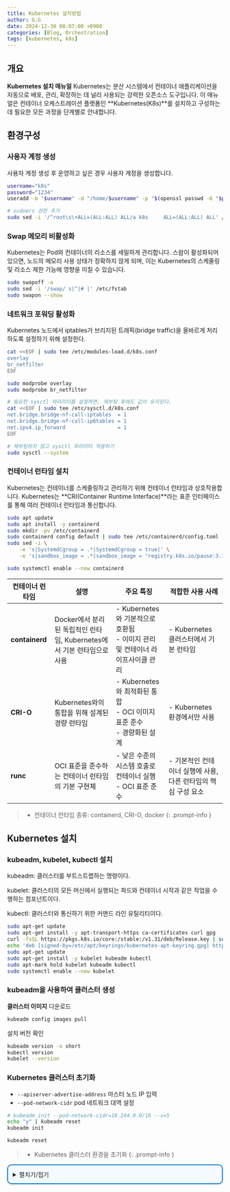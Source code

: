 ```yaml
---
title: Kubernetes 설치방법
author: G.G
date: 2024-12-30 08:07:00 +0900
categories: [Blog, Orchestration]
tags: [kubernetes, k8s]
---
```


## 개요

**Kubernetes 설치 매뉴얼**
Kubernetes는 분산 시스템에서 컨테이너 애플리케이션을 자동으로 배포, 관리, 확장하는 데 널리 사용되는 강력한 오픈소스 도구입니다. 이 매뉴얼은 컨테이너 오케스트레이션 플랫폼인 **Kubernetes(K8s)**를 설치하고 구성하는 데 필요한 모든 과정을 단계별로 안내합니다.


## 환경구성

### 사용자 계정 생성
사용자 계정 생성 후 운영하고 싶은 경우 사용자 계정을 생성합니다.

```bash
username="k8s"
password="1234"
useradd -m "$username" -d "/home/$username" -p "$(openssl passwd -6 "$password")" -s /bin/bash -c "Kubernetes"

# sudoers 권한 추가
sudo sed -i '/^root\s\+ALL=(ALL:ALL) ALL/a k8s     ALL=(ALL:ALL) ALL' /etc/sudoers
```

### Swap 메모리 비활성화
Kubernetes는 Pod와 컨테이너의 리소스를 세밀하게 관리합니다. 스왑이 활성화되어 있으면, 노드의 메모리 사용 상태가 정확하지 않게 되며, 이는 Kubernetes의 스케줄링 및 리소스 제한 기능에 영향을 미칠 수 있습니다.

```bash
sudo swapoff -a
sudo sed -i '/swap/ s|^|# |' /etc/fstab
sudo swapon --show
```

### 네트워크 포워딩 활성화
Kubernetes 노드에서 iptables가 브리지된 트래픽(bridge traffic)을 올바르게 처리하도록 설정하기 위해 설정한다.

```bash
cat <<EOF | sudo tee /etc/modules-load.d/k8s.conf
overlay
br_netfilter
EOF

sudo modprobe overlay
sudo modprobe br_netfilter
```

```bash
# 필요한 sysctl 파라미터를 설정하면, 재부팅 후에도 값이 유지된다.
cat <<EOF | sudo tee /etc/sysctl.d/k8s.conf
net.bridge.bridge-nf-call-iptables  = 1
net.bridge.bridge-nf-call-ip6tables = 1
net.ipv4.ip_forward                 = 1
EOF

# 재부팅하지 않고 sysctl 파라미터 적용하기
sudo sysctl --system
```

### 컨테이너 런타임 설치
Kubernetes는 컨테이너를 스케줄링하고 관리하기 위해 컨테이너 런타임과 상호작용합니다. Kubernetes는 **CRI(Container Runtime Interface)**라는 표준 인터페이스를 통해 여러 컨테이너 런타임과 통신합니다.

```bash
sudo apt update
sudo apt install -y containerd
sudo mkdir -pv /etc/containerd
sudo containerd config default | sudo tee /etc/containerd/config.toml
sudo sed -i \
    -e 's|SystemdCgroup = .*|SystemdCgroup = true|' \
    -e 's|sandbox_image = .*|sandbox_image = "registry.k8s.io/pause:3.10"|' /etc/containerd/config.toml

sudo systemctl enable --now containerd
```
 
| **컨테이너 런타임** | **설명**                                             | **주요 특징**                                             | **적합한 사용 사례**                                          |
|--------------------|----------------------------------------------------|--------------------------------------------------------|-----------------------------------------------------------|
| **containerd**      | Docker에서 분리된 독립적인 런타임, Kubernetes에서 기본 런타임으로 사용                      | - Kubernetes와 기본적으로 호환됨<br>- 이미지 관리 및 컨테이너 라이프사이클 관리 | - Kubernetes 클러스터에서 기본 런타임                         |
| **CRI-O**           | Kubernetes와의 통합을 위해 설계된 경량 런타임                                        | - Kubernetes와 최적화된 통합<br>- OCI 이미지 표준 준수<br>- 경량화된 설계   | - Kubernetes 환경에서만 사용                                  |
| **runc**            | OCI 표준을 준수하는 컨테이너 런타임의 기본 구현체                                    | - 낮은 수준의 시스템 호출로 컨테이너 실행<br>- OCI 표준 준수               | - 기본적인 컨테이너 실행에 사용, 다른 런타임의 핵심 구성 요소    |

> - 컨테이너 런타임 종류: containerd, CRI-O, docker
{: .prompt-info }

## Kubernetes 설치

### **kubeadm**, **kubelet**, **kubectl** 설치
kubeadm: 클러스터를 부트스트랩하는 명령이다.

kubelet: 클러스터의 모든 머신에서 실행되는 파드와 컨테이너 시작과 같은 작업을 수행하는 컴포넌트이다.

kubectl: 클러스터와 통신하기 위한 커맨드 라인 유틸리티이다.

```bash
sudo apt-get update
sudo apt-get install -y apt-transport-https ca-certificates curl gpg
curl -fsSL https://pkgs.k8s.io/core:/stable:/v1.31/deb/Release.key | sudo gpg --dearmor -o /etc/apt/keyrings/kubernetes-apt-keyring.gpg
echo 'deb [signed-by=/etc/apt/keyrings/kubernetes-apt-keyring.gpg] https://pkgs.k8s.io/core:/stable:/v1.31/deb/ /' | sudo tee /etc/apt/sources.list.d/kubernetes.list
sudo apt-get update
sudo apt-get install -y kubelet kubeadm kubectl
sudo apt-mark hold kubelet kubeadm kubectl
sudo systemctl enable --now kubelet
```

### kubeadm을 사용하여 클러스터 생성
**클러스터 이미지** 다운로드

```bash
kubeadm config images pull
```

설치 버전 확인

```bash
kubeadm version -o short
kubectl version
kubelet --version
```

### Kubernetes 클러스터 초기화

- `--apiserver-advertise-address` 마스터 노드 IP 입력
- `--pod-network-cidr` pod 네트워크 대역 설정
  
```bash
# kubeadm init --pod-network-cidr=10.244.0.0/16 --v=5
echo "y" | kubeadm reset
kubeadm init
```

```bash
kubeadm reset
```

> - Kubernetes 클러스터 환경을 초기화
{: .prompt-info }

<details markdown="block" style="margin: 1em 0; padding: 0.8em; border: 2px solid #007acc; border-radius: 10px; background-color: #f5faff; box-shadow: 0 2px 5px rgba(0, 0, 0, 0.1);">
  <summary>
    펼치기/접기
  </summary>
```bash
[init] Using Kubernetes version: v1.31.3                                                                                                                                                            
[preflight] Running pre-flight checks                                                                                                                                                               
[preflight] Pulling images required for setting up a Kubernetes cluster                                                                                                                             
[preflight] This might take a minute or two, depending on the speed of your internet connection                                                                                                     
[preflight] You can also perform this action beforehand using 'kubeadm config images pull'                                                                                                          
W1129 12:29:09.369676    4743 checks.go:846] detected that the sandbox image "registry.k8s.io/pause:3.8" of the container runtime is inconsistent with that used by kubeadm.It is recommended to use
 "registry.k8s.io/pause:3.10" as the CRI sandbox image.                                                                                                                                             
[certs] Using certificateDir folder "/etc/kubernetes/pki"                                                                                                                                           
[certs] Generating "ca" certificate and key                                                                                                                                                         
[certs] Generating "apiserver" certificate and key                                                                                                                                                  
[certs] apiserver serving cert is signed for DNS names [awx kubernetes kubernetes.default kubernetes.default.svc kubernetes.default.svc.cluster.local] and IPs [10.96.0.1 192.168.0.240]            
[certs] Generating "apiserver-kubelet-client" certificate and key                                                                                                                                   
[certs] Generating "front-proxy-ca" certificate and key                                                                                                                                             
[certs] Generating "front-proxy-client" certificate and key                                                                                                                                         
[certs] Generating "etcd/ca" certificate and key                                                                                                                                                    
[certs] Generating "etcd/server" certificate and key                                                                                                                                                
[certs] etcd/server serving cert is signed for DNS names [awx localhost] and IPs [192.168.0.240 127.0.0.1 ::1]                                                                                      
[certs] Generating "etcd/peer" certificate and key                                                                                                                                                  
[certs] etcd/peer serving cert is signed for DNS names [awx localhost] and IPs [192.168.0.240 127.0.0.1 ::1]                                                                                        
[certs] Generating "etcd/healthcheck-client" certificate and key                                                                                                                                    
[certs] Generating "apiserver-etcd-client" certificate and key                                                                                                                                      
[certs] Generating "sa" key and public key                                                                                                                                                          
[kubeconfig] Using kubeconfig folder "/etc/kubernetes"                                                                                                                                              
[kubeconfig] Writing "admin.conf" kubeconfig file                                                                                                                                                   
[kubeconfig] Writing "super-admin.conf" kubeconfig file                                                                                                                                             
[kubeconfig] Writing "kubelet.conf" kubeconfig file                                                                                                                                                 
[kubeconfig] Writing "controller-manager.conf" kubeconfig file                                                                                                                                      
[kubeconfig] Writing "scheduler.conf" kubeconfig file                                                                                                                                               
[etcd] Creating static Pod manifest for local etcd in "/etc/kubernetes/manifests"                                                                                                                   
[control-plane] Using manifest folder "/etc/kubernetes/manifests"                                                                                                                                   
[control-plane] Creating static Pod manifest for "kube-apiserver"                                                                                                                                   
[control-plane] Creating static Pod manifest for "kube-controller-manager"
[control-plane] Creating static Pod manifest for "kube-scheduler"
[kubelet-start] Writing kubelet environment file with flags to file "/var/lib/kubelet/kubeadm-flags.env"
[kubelet-start] Writing kubelet configuration to file "/var/lib/kubelet/config.yaml"
[kubelet-start] Starting the kubelet
[wait-control-plane] Waiting for the kubelet to boot up the control plane as static Pods from directory "/etc/kubernetes/manifests"
[kubelet-check] Waiting for a healthy kubelet at http://127.0.0.1:10248/healthz. This can take up to 4m0s
[kubelet-check] The kubelet is healthy after 1.502300159s
[api-check] Waiting for a healthy API server. This can take up to 4m0s
[api-check] The API server is healthy after 27.505794599s
[upload-config] Storing the configuration used in ConfigMap "kubeadm-config" in the "kube-system" Namespace
[kubelet] Creating a ConfigMap "kubelet-config" in namespace kube-system with the configuration for the kubelets in the cluster
[upload-certs] Skipping phase. Please see --upload-certs
[mark-control-plane] Marking the node awx as control-plane by adding the labels: [node-role.kubernetes.io/control-plane node.kubernetes.io/exclude-from-external-load-balancers]
[mark-control-plane] Marking the node awx as control-plane by adding the taints [node-role.kubernetes.io/control-plane:NoSchedule]
[bootstrap-token] Using token: ayzlvn.agpd3mm6rfooxf11
[bootstrap-token] Configuring bootstrap tokens, cluster-info ConfigMap, RBAC Roles
[bootstrap-token] Configured RBAC rules to allow Node Bootstrap tokens to get nodes
[bootstrap-token] Configured RBAC rules to allow Node Bootstrap tokens to post CSRs in order for nodes to get long term certificate credentials
[bootstrap-token] Configured RBAC rules to allow the csrapprover controller automatically approve CSRs from a Node Bootstrap Token
[bootstrap-token] Configured RBAC rules to allow certificate rotation for all node client certificates in the cluster
[bootstrap-token] Creating the "cluster-info" ConfigMap in the "kube-public" namespace
[kubelet-finalize] Updating "/etc/kubernetes/kubelet.conf" to point to a rotatable kubelet client certificate and key
[addons] Applied essential addon: CoreDNS
[addons] Applied essential addon: kube-proxy

Your Kubernetes control-plane has initialized successfully!

To start using your cluster, you need to run the following as a regular user:

  mkdir -p $HOME/.kube
  sudo cp -i /etc/kubernetes/admin.conf $HOME/.kube/config
  sudo chown $(id -u):$(id -g) $HOME/.kube/config 

Alternatively, if you are the root user, you can run:

  export KUBECONFIG=/etc/kubernetes/admin.conf

You should now deploy a pod network to the cluster.
Run "kubectl apply -f [podnetwork].yaml" with one of the options listed at:
  https://kubernetes.io/docs/concepts/cluster-administration/addons/

Then you can join any number of worker nodes by running the following on each as root:

kubeadm join 192.168.0.240:6443 --token ayzlvn.agpd3mm6rfooxf11 \
        --discovery-token-ca-cert-hash sha256:87ea1bdbf12fb51a73efe8441b62e685702e7860864c4cb595c607ed6fc97d05  
```

</details>

루트가 아닌 사용자가 kubectl 명령어를 작동시키려면 다음 명령어를 실행한다.

```bash
mkdir -pv $HOME/.kube
sudo cp -iv /etc/kubernetes/admin.conf $HOME/.kube/config
sudo chown -v $(id -u):$(id -g) $HOME/.kube/config
```

루트 사용자인 경우 환경변수를 추가한다.

```bash
export KUBECONFIG=/etc/kubernetes/admin.conf
```

### 플러그인 설치
CNI는 Kubernetes 클러스터 내 Pod 간 통신 및 외부 네트워크 연결을 관리하는 네트워크 플러그인입니다. Kubernetes는 다양한 CNI 플러그인을 지원하며, Calico, Flannel, Weave Net 등이 가장 널리 사용됩니다.

| **항목**              | **Calico**                              | **Flannel**                           |
|----------------------|-----------------------------------------|---------------------------------------|
| **목적**              | 고성능, 고급 네트워크 정책 지원                 | 간단한 네트워크 연결                  |
| **확장성**             | 대규모 클러스터에 적합                        | 중소규모 클러스터에 적합              |
| **설정 복잡도**         | 복잡                                     | 간단                                  |
| **네트워크 정책 지원**   | Kubernetes 네트워크 정책 지원               | 기본적으로 지원하지 않음              |
| **리소스 사용량**       | 높음                                    | 낮음                                  |
| **트래픽 처리 성능**     | 높음                                    | 상대적으로 낮음                       |
| **기술**              | BGP, IP-in-IP, NAT, 네트워크 정책         | VXLAN, host-gw 등 오버레이 네트워크    |

> **Calico** vs **Flannel** 비교
{: .prompt-info }

A. **Calico CNI** 설치

```bash
kubectl apply -f https://docs.projectcalico.org/manifests/calico.yaml
```

B. **Flannel CNI** 설치

```bash
kubectl apply -f https://raw.githubusercontent.com/coreos/flannel/master/Documentation/kube-flannel.yml
```

```bash
kubeadm init --pod-network-cidr=10.2.0.0/16
curl -sO https://raw.githubusercontent.com/coreos/flannel/master/Documentation/kube-flannel.yml
sed -i 's/"Network": "10.244.0.0\/16"/"Network": "10.2.0.0\/16"/' kube-flannel.yml
kubectl apply -f kube-flannel.yml
```
> 사용자 정의 --pod-network-cidr
{: .prompt-info }

### kubeadm, kubectl 자동완성 기능

```bash
kubeadm completion bash >/etc/bash_completion.d/kubeadm
source /etc/bash_completion.d/kubeadm
kubectl completion bash >/etc/bash_completion.d/kubectl
source /etc/bash_completion.d/kubectl

source <(kubectl completion bash) # bash-completion 패키지를 먼저 설치한 후, bash의 자동 완성을 현재 셸에 설정한다
echo "source <(kubectl completion bash)" >> ~/.bashrc # 자동 완성을 bash 셸에 영구적으로 추가한다
source <(kubeadm completion bash) # bash-completion 패키지를 먼저 설치한 후, bash의 자동 완성을 현재 셸에 설정한다
echo "source <(kubeadm completion bash)" >> ~/.bashrc # 자동 완성을 bash 셸에 영구적으로 추가한다
```

### Control plane 노드 격리
**마스터 노드(Control Plane)**에 일반 워크로드 Pod가 생성되지 않도록 방지하는 것입니다.

```bash
kubectl taint nodes master_node01 node-role.kubernetes.io/control-plane:NoSchedule
```

```bash
kubectl taint nodes worker_node01 node-role.kubernetes.io/control-plane-
kubectl taint nodes worker_node02 node-role.kubernetes.io/control-plane-
```

### 기타 명령어

**Kubernetes 클러스터** 필수 컴포넌트 상태 확인

```bash
kubectl get pods -n kube-system
```

**Token** Hash 값 확인

```bash
openssl x509 -pubkey -in /etc/kubernetes/pki/ca.crt | openssl rsa -pubin -outform der 2>/dev/null | openssl dgst -sha256 -hex | sed 's/^.* //'
```

**Token** 목록 확인

```bash
kubeadm token list
```

**Token** 유효 기간 만료 무제한 설정

```bash
kubeadm token create --ttl=0
```

**워커 노드**를 **마스터 노드**에 연결

```bash
kubeadm join 192.168.0.240:6443 --token ayzlvn.agpd3mm6rfooxf11 \
        --discovery-token-ca-cert-hash sha256:87ea1bdbf12fb51a73efe8441b62e685702e7860864c4cb595c607ed6fc97d05
```

**클러스터** 노드 정보 조회

```bash
kubectl get nodes -A -o wide
kubectl get nodes --all-namespaces --output=wide
```

**클러스터** 파드 정보 조회

```bash
kubectl get pod -A -o wide
kubectl get pods --all-namespaces --output=wide
```

**클러스터** 서비스 정보 조회

```bash
kubectl get svc -A -o wide
kubectl get svc --all-namespaces --output=wide
```

<details markdown="block">
  <summary>
    코드
  </summary>

```bash
root@MasterNode:~:> kubectl get pods --all-namespaces --output=wide
NAMESPACE              NAME                                         READY   STATUS    RESTARTS      AGE     IP              NODE         NOMINATED NODE   READINESS GATES
kube-system            calico-kube-controllers-85b5b5888d-mpwgt     1/1     Running   0             44s     192.168.181.6   masternode   <none>           <none>
kube-system            calico-node-45vnr                            1/1     Running   0             44s     220.71.21.173   masternode   <none>           <none>
kube-system            coredns-5cc6c6d8b5-jrk2z                     1/1     Running   0             8m44s   192.168.181.5   masternode   <none>           <none>
kube-system            coredns-5cc6c6d8b5-nnctc                     1/1     Running   0             8m44s   192.168.181.4   masternode   <none>           <none>
kube-system            etcd-masternode                              1/1     Running   3             76m     220.71.21.173   masternode   <none>           <none>
kube-system            kube-apiserver-masternode                    1/1     Running   2             76m     220.71.21.173   masternode   <none>           <none>
kube-system            kube-controller-manager-masternode           1/1     Running   2             76m     220.71.21.173   masternode   <none>           <none>
kube-system            kube-proxy-5rh4w                             1/1     Running   0             76m     220.71.21.173   masternode   <none>           <none>
kube-system            kube-scheduler-masternode                    1/1     Running   3             76m     220.71.21.173   masternode   <none>           <none>
kube-system            weave-net-qzsql                              2/2     Running   1 (20m ago)   20m     220.71.21.173   masternode   <none>           <none>
kubernetes-dashboard   dashboard-metrics-scraper-799d786dbf-7nmcq   1/1     Running   0             17m     192.168.181.1   masternode   <none>           <none>
kubernetes-dashboard   kubernetes-dashboard-6b6b86c4c5-flx5z        1/1     Running   0             17m     192.168.181.2   masternode   <none>           <none>
```

</details>

**대시보드** UI 배포

```bash
curl -s https://raw.githubusercontent.com/kubernetes/dashboard/v2.6.1/aio/deploy/recommended.yaml -o recommended.yaml
```

```bash
kubectl apply -f https://raw.githubusercontent.com/kubernetes/dashboard/v2.6.1/aio/deploy/recommended.yaml
```

**대시보드로**의 접속을 활성화

```bash
kubectl proxy
```

```bash
kubectl proxy --port=30080 --address='0.0.0.0' &
```

**대시보드** UI 접속

```bash
 http://localhost:8001/api/v1/namespaces/kubernetes-dashboard/services/https:kubernetes-dashboard:/proxy/
```

```bash
kubectl get svc -n kubernetes-dashboard
```

![kubeadm-token-auth](https://user-images.githubusercontent.com/36792594/150469046-c7dcceaf-8d50-4e27-9a56-535d9b11864f.png){: .align-center}
[그림1]

### Error

```bash
[kubelet-check] The HTTP call equal to 'curl -sSL http://localhost:10248/healthz' failed with error: Get "http://localhost:10248/healthz": dial tcp 127.0.0.1:10248: connect: connection refused.
```

```bash
swapoff > daemon.json > systemctl restart docker;systemctl restart kubelet;
```

## 참조
- [컨테이너 런타임 가이드](https://kubernetes.io/ko/docs/setup/production-environment/container-runtimes/)
- [k8s 설치가이드](https://kubernetes.io/ko/docs/setup/production-environment/tools/kubeadm/install-kubeadm/#kubeadm-kubelet-및-kubectl-설치/)
- [k8s 대시보드 가이드](https://kubernetes.io/ko/docs/tasks/access-application-cluster/web-ui-dashboard/)
- [칼리코 CNI 설치가이드](https://docs.tigera.io/calico/latest/getting-started/kubernetes/quickstart)
- [Ansible Kubernetes설치 가이드](https://github.com/kubernetes-sigs/kubespray)
